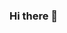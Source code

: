### Hi there 👋

<!--
**Gandeepkt/Gandeepkt** is a ✨ _special_ ✨ repository because its `README.md` (this file) appears on your GitHub profile.

![Gandeepkt's GitHub stats](https://github-readme-stats.vercel.app/api?username=Gandeepkt&show_icons=true&theme=radical)
Here are some ideas to get you started:

- 🔭 I’m currently working on ...
- 🌱 I’m currently learning ...
- 👯 I’m looking to collaborate on ...
- 🤔 I’m looking for help with ...
- 💬 Ask me about ...
- 📫 How to reach me: ...
- 😄 Pronouns: ...
- ⚡ Fun fact: ...
-->
